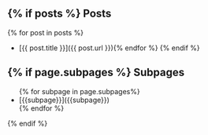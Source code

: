 {% if posts %}
Posts
-----

{% for post in posts %}
- [{{ post.title }}]({{ post.url }}){% endfor %}
{% endif %}

{% if page.subpages %}
Subpages
--------

<nav><ul>
{% for subpage in page.subpages%}
<li markdown=1>[{{subpage}}]({{subpage}})</li>{% endfor %}
</ul></nav>
{% endif %}
